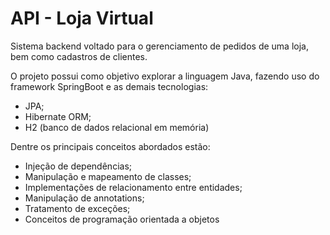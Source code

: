 # API - Loja Virtual

Sistema backend voltado para o gerenciamento de pedidos de uma loja, bem como cadastros de clientes.

O projeto possui como objetivo explorar a linguagem Java, fazendo uso do framework SpringBoot e as demais tecnologias:

 - JPA;
 - Hibernate ORM;
 - H2 (banco de dados relacional em memória)

Dentre os principais conceitos abordados estão:

  - Injeção de dependências;
  - Manipulação e mapeamento de classes;
  - Implementações de relacionamento entre entidades;
  - Manipulação de annotations;
  - Tratamento de exceções;
  - Conceitos de programação orientada a objetos
